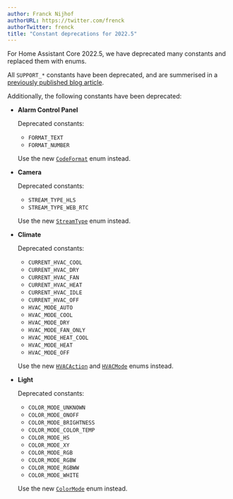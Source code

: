 ```yaml
---
author: Franck Nijhof
authorURL: https://twitter.com/frenck
authorTwitter: frenck
title: "Constant deprecations for 2022.5"
---
```


For Home Assistant Core 2022.5, we have deprecated many constants and replaced
them with enums.

All `SUPPORT_*` constants have been deprecated, and are summerised
in a [previously published blog article](/blog/2022/04/02/support-constants-deprecation).

Additionally, the following constants have been deprecated:

- **Alarm Control Panel**

  Deprecated constants:

  - `FORMAT_TEXT`
  - `FORMAT_NUMBER`

  Use the new [`CodeFormat`](/docs/core/entity/alarm-control-panel#code-formats) enum instead.

- **Camera**

  Deprecated constants:

  - `STREAM_TYPE_HLS`
  - `STREAM_TYPE_WEB_RTC`

  Use the new [`StreamType`](/docs/core/entity/camera#properties) enum instead.

- **Climate**

  Deprecated constants:

  - `CURRENT_HVAC_COOL`
  - `CURRENT_HVAC_DRY`
  - `CURRENT_HVAC_FAN`
  - `CURRENT_HVAC_HEAT`
  - `CURRENT_HVAC_IDLE`
  - `CURRENT_HVAC_OFF`
  - `HVAC_MODE_AUTO`
  - `HVAC_MODE_COOL`
  - `HVAC_MODE_DRY`
  - `HVAC_MODE_FAN_ONLY`
  - `HVAC_MODE_HEAT_COOL`
  - `HVAC_MODE_HEAT`
  - `HVAC_MODE_OFF`

  Use the new [`HVACAction`](/docs/core/entity/climate#hvac-action) and [`HVACMode`](/docs/core/entity/climate#hvac-modes) enums instead.

- **Light**

  Deprecated constants:

  - `COLOR_MODE_UNKNOWN`
  - `COLOR_MODE_ONOFF`
  - `COLOR_MODE_BRIGHTNESS`
  - `COLOR_MODE_COLOR_TEMP`
  - `COLOR_MODE_HS`
  - `COLOR_MODE_XY`
  - `COLOR_MODE_RGB`
  - `COLOR_MODE_RGBW`
  - `COLOR_MODE_RGBWW`
  - `COLOR_MODE_WHITE`

  Use the new [`ColorMode`](/docs/core/entity/light#color-modes) enum instead.
